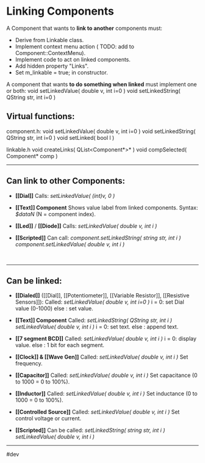 # Linking Components

A Component that wants to **link to another** components must:
- Derive from Linkable class.
- Implement context menu action ( TODO: add to Component::ContextMenu).
- Implement code to act on linked components.
- Add hidden property "Links".
- Set m_linkable = true; in constructor.

A component that wants **to do something when linked** must implement one or both:
void setLinkedValue( double v, int i=0 )
void setLinkedString( QString str, int i=0 )
<br>

## Virtual functions:

component.h:
void setLinkedValue( double v, int i=0 )
void setLinkedString( QString str, int i=0 )
void setLinked( bool l )

linkable.h
void createLinks( QList<Component*>* )
void compSelected( Component* comp )

---

## Can link to other Components:

- **[[Dial]]**
    Calls: 
    *setLinkedValue( (int)v, 0 )*

- **[[Text]] Component**
    Shows value label from linked components.
    Syntax: *$dataN*   (N = component index).

- **[[Led]]** / **[[Diode]]**
    Calls: 
    *setLinkedValue( double v, int i )*

- **[[Scripted]]**
    Can call:
    *component.setLinkedString( string str, int i )*
    *component.setLinkedValue( double v, int i )*
<br>

---

## Can be linked:

- **[[Dialed]]** ([[Dial]], [[Potentiometer]], [[Variable Resistor]], [[Resistive Sensors]]):
    Called:
    *setLinkedValue( double v, int i=0 )*
    i = 0: set Dial value (0-1000)
    else : set value.

- **[[Text]] Component**
    Called:
    *setLinkedString( QString str, int i )*
    *setLinkedValue( double v, int i )*
    i = 0: set text.
    else : append text.

- **[[7 segment BCD]]**
    Called:
    *setLinkedValue( double v, int i )*
    i = 0: display value.
    else : 1 bit for each segment.

- **[[Clock]] & [[Wave Gen]]**
    Called:
    *setLinkedValue( double v, int i )*
    Set frequency.

- **[[Capacitor]]**
    Called:
    *setLinkedValue( double v, int i )*
    Set capacitance (0 to 1000 = 0 to 100%).

- **[[Inductor]]**
    Called:
    *setLinkedValue( double v, int i )*
    Set inductance (0 to 1000 = 0 to 100%).

- **[[Controlled Source]]**
    Called:
    *setLinkedValue( double v, int i )*
    Set control voltage or current.

- **[[Scripted]]**
    Can be called:
    *setLinkedString( string str, int i )*
    *setLinkedValue( double v, int i )*

---

#dev